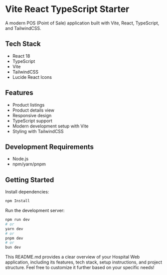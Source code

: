 # Vite React TypeScript Starter

A modern POS (Point of Sale) application built with Vite, React, TypeScript, and TailwindCSS.

## Tech Stack

- React 18
- TypeScript
- Vite
- TailwindCSS
- Lucide React Icons

## Features
- Product listings
- Product details view
- Responsive design
- TypeScript support
- Modern development setup with Vite
- Styling with TailwindCSS

## Development Requirements

- Node.js
- npm/yarn/pnpm

## Getting Started

Install dependencies:

```bash
npm Install
```

Run the development server:

```bash
npm run dev
# or
yarn dev
# or
pnpm dev
# or
bun dev
```




This README.md provides a clear overview of your Hospital Web application, including its features, tech stack, setup instructions, and project structure. Feel free to customize it further based on your specific needs!



